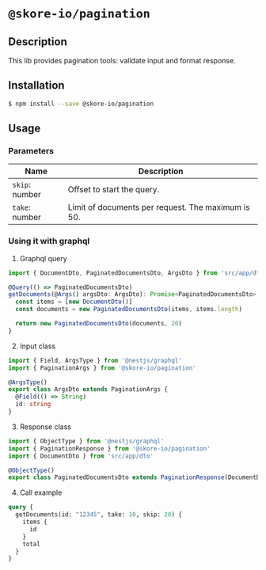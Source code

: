 # `@skore-io/pagination`

## Description

This lib provides pagination tools: validate input and format response.

## Installation

```bash
$ npm install --save @skore-io/pagination
```

## Usage

### Parameters

| Name           | Description                                        |
| -------------- | -------------------------------------------------- |
| `skip`: number | Offset to start the query.                         |
| `take`: number | Limit of documents per request. The maximum is 50. |

### Using it with graphql

1. Graphql query

```typescript
import { DocumentDto, PaginatedDocumentsDto, ArgsDto } from 'src/app/dto'

@Query(() => PaginatedDocumentsDto)
getDocuments(@Args() argsDto: ArgsDto): Promise<PaginatedDocumentsDto> {
  const items = [new DocumentDto()]
  const documents = new PaginatedDocumentsDto(items, items.length)

  return new PaginatedDocumentsDto(documents, 20)
}
```

2. Input class

```typescript
import { Field, ArgsType } from '@nestjs/graphql'
import { PaginationArgs } from '@skore-io/pagination'

@ArgsType()
export class ArgsDto extends PaginationArgs {
  @Field(() => String)
  id: string
}
```

3. Response class

```typescript
import { ObjectType } from '@nestjs/graphql'
import { PaginationResponse } from '@skore-io/pagination'
import { DocumentDto } from 'src/app/dto'

@ObjectType()
export class PaginatedDocumentsDto extends PaginationResponse(DocumentDto) {}
```

4. Call example

```graphql
query {
  getDocuments(id: "12345", take: 10, skip: 20) {
    items {
      id
    }
    total
  }
}
```

